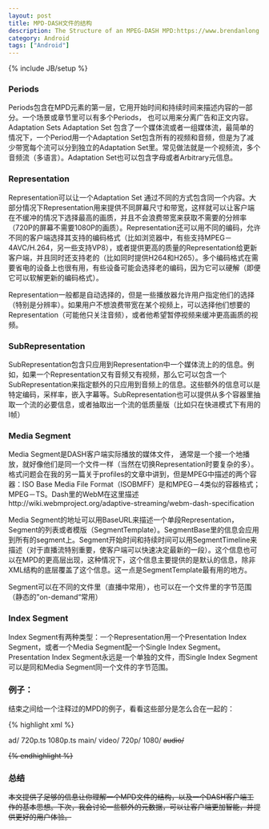 ```yaml
---
layout: post
title: MPD-DASH文件的结构
description: The Structure of an MPEG-DASH MPD:https://www.brendanlong.com/the-structure-of-an-mpeg-dash-mpd.html
category: Android
tags: ["Android"]
---
```


{% include JB/setup %}

### Periods

Periods包含在MPD元素的第一层，它用开始时间和持续时间来描述内容的一部分。一个场景或章节里可以有多个Periods， 也可以用来分离广告和正文内容。
Adaptation Sets
Adaptation Set 包含了一个媒体流或者一组媒体流，最简单的情况下，一个Period用一个Adaptation Set包含所有的视频和音频，但是为了减少带宽每个流可以分到独立的Adaptation Set里。常见做法就是一个视频流，多个音频流（多语言）。Adaptation Set也可以包含字母或者Arbitrary元信息。

### Representation

Representation可以让一个Adaptation Set 通过不同的方式包含同一个内容。大部分情况下Representation用来提供不同屏幕尺寸和带宽，这样就可以让客户端在不缓冲的情况下选择最高的画质，并且不会浪费带宽来获取不需要的分辨率（720P的屏幕不需要1080P的画质）。Representation还可以用不同的编码，允许不同的客户端选择其支持的编码格式（比如浏览器中，有些支持MPEG－4AVC/H.264，另一些支持VP8），或者提供更高的质量的Representation给更新客户端，并且同时还支持老的（比如同时提供H264和H265）。多个编码格式在需要省电的设备上也很有用，有些设备可能会选择老的编码，因为它可以硬解（即便它可以软解更新的编码格式）。

Representation一般都是自动选择的，但是一些播放器允许用户指定他们的选择（特别是分辨率）。如果用户不想浪费带宽在某个视频上，可以选择他们想要的Representation（可能他只关注音频），或者他希望暂停视频来缓冲更高画质的视频。

### SubRepresentation

SubRepresentation包含只应用到Representation中一个媒体流上的的信息。例如，如果一个Representation又有音频又有视频，那么它可以包含一个SubRepresentation来指定额外的只应用到音频上的信息。这些额外的信息可以是特定编码，采样率，嵌入字幕等。SubRepresentation也可以提供从多个容器里抽取一个流的必要信息，或者抽取出一个流的低质量版（比如只在快进模式下有用的I帧）

### Media Segment

Media Segment是DASH客户端实际播放的媒体文件， 通常是一个接一个地播放，就好像他们是同一个文件一样（当然在切换Representation时要复杂的多）。格式问题会在我的另一篇关于profiles的文章中讲到，但是MPEG中描述的两个容器：ISO Base Media File Format（ISOBMFF）是和MPEG－4类似的容器格式；MPEG－TS。Dash里的WebM在这里描述http://wiki.webmproject.org/adaptive-streaming/webm-dash-specification

Media Segment的地址可以用BaseURL来描述一个单段Representation，Segment的列表或者模版（SegmentTemplate）。SegmentBase里的信息会应用到所有的segment上。Segment开始时间和持续时间可以用SegmentTimeline来描述（对于直播流特别重要，使客户端可以快速决定最新的一段）。这个信息也可以在MPD的更高层出现，这种情况下，这个信息主要提供的是默认的信息，除非XML结构的底层覆盖了这个信息。这一点是SegmentTemplate最有用的地方。

Segment可以在不同的文件里（直播中常用），也可以在一个文件里的字节范围（静态的”on-demand“常用）

### Index Segment

Index Segment有两种类型：一个Representation用一个Presentation Index Segment，或者一个Media Segment配一个Single Index Segment。Presentation Index Segment永远是一个单独的文件，而Single Index Segment可以是同和Media Segment同一个文件的字节范围。

### 例子：

结束之间给一个注释过的MPD的例子，看看这些部分是怎么合在一起的：

{% highlight xml %}

<?xml version="1.0"?>
<MPD xmlns="urn:mpeg:dash:schema:mpd:2011" profiles="urn:mpeg:dash:profile:full:2011" minBufferTime="PT1.5S">
    <!-- Ad -->
    <Period duration="PT30S">
        <BaseURL>ad/</BaseURL>
        <!-- Everything in one Adaptation Set -->
        <AdaptationSet mimeType="video/mp2t">
            <!-- 720p Representation at 3.2 Mbps -->
            <Representation id="720p" bandwidth="3200000" width="1280" height="720">
                <!-- Just use one segment, since the ad is only 30 seconds long -->
                <BaseURL>720p.ts</BaseURL>
                <SegmentBase>
                    <RepresentationIndex sourceURL="720p.sidx"/>
                </SegmentBase>
            </Representation>
            <!-- 1080p Representation at 6.8 Mbps -->
            <Representation id="1080p" bandwidth="6800000" width="1920" height="1080">
                <BaseURL>1080p.ts</BaseURL>
                <SegmentBase>
                    <RepresentationIndex sourceURL="1080p.sidx"/>
                </SegmentBase>
            </Representation>
        </AdaptationSet>
    </Period>
    <!-- Normal Content -->
    <Period duration="PT5M">
        <BaseURL>main/</BaseURL>
        <!-- Just the video -->
        <AdaptationSet mimeType="video/mp2t">
            <BaseURL>video/</BaseURL>
            <!-- 720p Representation at 3.2 Mbps -->
            <Representation id="720p" bandwidth="3200000" width="1280" height="720">
                <BaseURL>720p/</BaseURL>
                <!-- First, we'll just list all of the segments -->
                <!-- Timescale is "ticks per second", so each segment is 1 minute long -->
                <SegmentList timescale="90000" duration="5400000">
                    <RepresentationIndex sourceURL="representation-index.sidx"/>
                    <SegmentURL media="segment-1.ts"/>
                    <SegmentURL media="segment-2.ts"/>
                    <SegmentURL media="segment-3.ts"/>
                    <SegmentURL media="segment-4.ts"/>
                    <SegmentURL media="segment-5.ts"/>
                    <SegmentURL media="segment-6.ts"/>
                    <SegmentURL media="segment-7.ts"/>
                    <SegmentURL media="segment-8.ts"/>
                    <SegmentURL media="segment-9.ts"/>
                    <SegmentURL media="segment-10.ts"/>
                </SegmentList>
            </Representation>
            <!-- 1080p Representation at 6.8 Mbps -->
            <Representation id="1080p" bandwidth="6800000" width="1920" height="1080">
                <BaseURL>1080/</BaseURL>
                <!-- Since all of our segments have similar names, this time we'll use a SegmentTemplate -->
                <SegmentTemplate media="segment-$Number$.ts" timescale="90000">
                    <RepresentationIndex sourceURL="representation-index.sidx"/>
                    <!-- Let's add a SegmentTimeline so the client can easily see how many segments there are
                         -->
                    <SegmentTimeline>
                        <!-- This reads: Starting from time 0, there are 10 segments with a duration of
                             (5400000 / @timescale) seconds -->
                        <S t="0" r="10" d="5400000"/>
                    </SegmentTimeline>
                </SegmentTemplate>
            </Representation>
        </AdaptationSet>
        <!-- Just the audio -->
        <AdaptationSet mimeType="audio/mp2t">
            <BaseURL>audio/</BaseURL>
            <!-- We're just going to offer one audio representation, since audio bandwidth isn't very
                 important. -->
            <Representation id="audio" bandwidth="128000">
                <SegmentTemplate media="segment-$Number$.ts" timescale="90000">
                    <RepresentationIndex sourceURL="representation-index.sidx"/>
                    <SegmentTimeline>
                        <S t="0" r="10" d="5400000"/>
                    </SegmentTimeline>
                </SegmentTemplate>
            </Representation>
        </AdaptationSet>
    </Period>

</MPD>

{% endhighlight %}

### 总结

本文提供了足够的信息让你理解一个MPD文件的结构，以及一个DASH客户端工作的基本思想。下次，我会讨论一些额外的元数据，可以让客户端更加智能，并提供更好的用户体验。